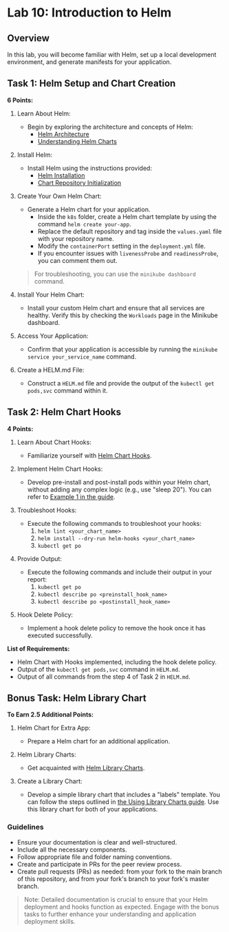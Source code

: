 # Lab 10: Introduction to Helm

## Overview

In this lab, you will become familiar with Helm, set up a local development environment, and generate manifests for your application.

## Task 1: Helm Setup and Chart Creation

**6 Points:**

1. Learn About Helm:
   - Begin by exploring the architecture and concepts of Helm:
     - [Helm Architecture](https://helm.sh/docs/topics/architecture/)
     - [Understanding Helm Charts](https://helm.sh/docs/topics/charts/)

2. Install Helm:
   - Install Helm using the instructions provided:
     - [Helm Installation](https://helm.sh/docs/intro/install/)
     - [Chart Repository Initialization](https://helm.sh/docs/intro/quickstart/#initialize-a-helm-chart-repository)

3. Create Your Own Helm Chart:
   - Generate a Helm chart for your application.
     - Inside the `k8s` folder, create a Helm chart template by using the command `helm create your-app`.
     - Replace the default repository and tag inside the `values.yaml` file with your repository name.
     - Modify the `containerPort` setting in the `deployment.yml` file.
     - If you encounter issues with `livenessProbe` and `readinessProbe`, you can comment them out.

   > For troubleshooting, you can use the `minikube dashboard` command.

4. Install Your Helm Chart:
   - Install your custom Helm chart and ensure that all services are healthy. Verify this by checking the `Workloads` page in the Minikube dashboard.

5. Access Your Application:
   - Confirm that your application is accessible by running the `minikube service your_service_name` command.

6. Create a HELM.md File:
   - Construct a `HELM.md` file and provide the output of the `kubectl get pods,svc` command within it.

## Task 2: Helm Chart Hooks

**4 Points:**

1. Learn About Chart Hooks:
   - Familiarize yourself with [Helm Chart Hooks](https://helm.sh/docs/topics/charts_hooks/).

2. Implement Helm Chart Hooks:
   - Develop pre-install and post-install pods within your Helm chart, without adding any complex logic (e.g., use "sleep 20"). You can refer to [Example 1 in the guide](https://www.golinuxcloud.com/kubernetes-helm-hooks-examples/).

3. Troubleshoot Hooks:
   - Execute the following commands to troubleshoot your hooks:
     1. `helm lint <your_chart_name>`
     2. `helm install --dry-run helm-hooks <your_chart_name>`
     3. `kubectl get po`

4. Provide Output:
   - Execute the following commands and include their output in your report:
     1. `kubectl get po`
     2. `kubectl describe po <preinstall_hook_name>`
     3. `kubectl describe po <postinstall_hook_name>`

5. Hook Delete Policy:
   - Implement a hook delete policy to remove the hook once it has executed successfully.

**List of Requirements:**

- Helm Chart with Hooks implemented, including the hook delete policy.
- Output of the `kubectl get pods,svc` command in `HELM.md`.
- Output of all commands from the step 4 of Task 2 in `HELM.md`.

## Bonus Task: Helm Library Chart

**To Earn 2.5 Additional Points:**

1. Helm Chart for Extra App:
   - Prepare a Helm chart for an additional application.

2. Helm Library Charts:
   - Get acquainted with [Helm Library Charts](https://helm.sh/docs/topics/library_charts/).

3. Create a Library Chart:
   - Develop a simple library chart that includes a "labels" template. You can follow the steps outlined in [the Using Library Charts guide](https://austindewey.com/2020/08/17/how-to-reduce-helm-chart-boilerplate-with-library-charts/). Use this library chart for both of your applications.

### Guidelines

- Ensure your documentation is clear and well-structured.
- Include all the necessary components.
- Follow appropriate file and folder naming conventions.
- Create and participate in PRs for the peer review process.
- Create pull requests (PRs) as needed: from your fork to the main branch of this repository, and from your fork's branch to your fork's master branch.

> Note: Detailed documentation is crucial to ensure that your Helm deployment and hooks function as expected. Engage with the bonus tasks to further enhance your understanding and application deployment skills.